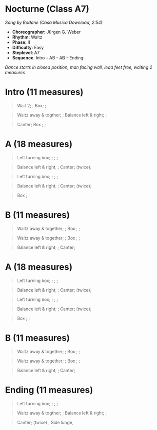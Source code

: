 # Nocturne (Class A7)
*Song by Bodane (Casa Musica Download, 2:54)*

* **Choreographer**: Jürgen G. Weber
* **Rhythm**: Waltz
* **Phase**: II
* **Difficulty**: Easy
* **Steplevel**: A7
* **Sequence**: Intro - AB - AB - Ending

*Dance starts in closed position, man facing wall, lead feet free, waiting 2 measures*

# Intro (11 measures)

> Wait 2; ; Box; ;

> Waltz away & togther; ; Balance left & right; ;

> Canter; Box ; ;

# A (18 measures)

> Left turning box; ; ; ;

> Balance left & right; ; Canter; (twice);

> Left turning box; ; ; ;

> Balance left & right; ; Canter; (twice);

> Box ; ;

# B (11 measures)

> Waltz away & together; ; Box ; ;

> Waltz away & together; ; Box ; ;

> Balance left & right; ; Canter;

# A (18 measures)

> Left turning box; ; ; ;

> Balance left & right; ; Canter; (twice);

> Left turning box; ; ; ;

> Balance left & right; ; Canter; (twice);

> Box ; ;

# B (11 measures)

> Waltz away & together; ; Box ; ;

> Waltz away & together; ; Box ; ;

> Balance left & right; ; Canter;

# Ending (11 measures)

> Left turning box; ; ; ;

> Waltz away & togther; ; Balance left & right; ;

> Canter; (twice) ; Side lunge;
